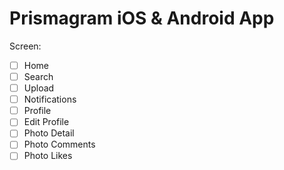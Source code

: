 # Prismagram iOS & Android App

Screen:
- [ ] Home
- [ ] Search
- [ ] Upload
- [ ] Notifications
- [ ] Profile
- [ ] Edit Profile
- [ ] Photo Detail
- [ ] Photo Comments
- [ ] Photo Likes